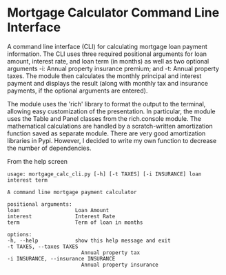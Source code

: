 # Mortgage Calculator Command Line Interface

A command line interface (CLI) for calculating mortgage loan payment information.
The CLI uses three required positional arguments for loan amount, interest rate, 
and loan term (in months) as well as two optional arguments -i: Annual property
insurance premium; and -t: Annual property taxes. The module then calculates the
monthly principal and interest payment and displays the result (along with monthly
tax and insurance payments, if the optional arguments are entered).

The module uses the 'rich' library to format the output to the terminal, allowing
easy customization of the presentation. In particular, the module uses the Table and 
Panel classes from the rich.console module. The mathematical calculations are 
handled by a scratch-written amortization function saved as separate module. 
There are very good amortization libraries in Pypi. However, I decided to write 
my own function to decrease the number of dependencies.

From the help screen 

    usage: mortgage_calc_cli.py [-h] [-t TAXES] [-i INSURANCE] loan interest term

    A command line mortgage payment calculator

    positional arguments:
    loan                  Loan Amount
    interest              Interest Rate
    term                  Term of loan in months

    options:
    -h, --help            show this help message and exit
    -t TAXES, --taxes TAXES
                            Annual property tax
    -i INSURANCE, --insurance INSURANCE
                            Annual property insurance